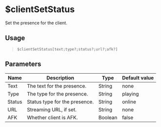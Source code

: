 # $clientSetStatus
Set the presence for the client.
## Usage
> `$clientSetStatus[text;type?;status?;url?;afk?]`
## Parameters
|  Name  |          Description          |  Type   | Default value |
|--------|-------------------------------|---------|---------------|
| Text   | The text for the presence.    | String  | none          |
| Type   | The type for the presence.    | String  | playing       |
| Status | Status type for the presence. | String  | online        |
| URL    | Streaming URL, if set.        | String  | none          |
| AFK    | Whether client is AFK.        | Boolean | false         |
